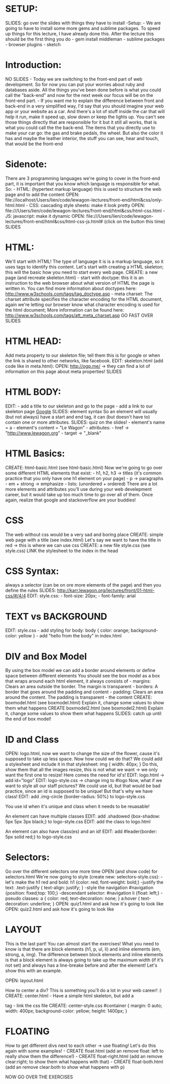 # SETUP:
  SLIDES: go over the slides with things they have to install
  -Setup:
    - We are going to have to install some more gems and sublime packages. To speed up things for this lecture, I have already done this. After the lecture this should be the first thing you do
      - gem install middleman
      - sublime packages
      - browser plugins
      - sketch
# Introduction:
  NO SLIDES
    - Today we are switching to the front-end part of web development. So for now you can put your worries about ruby and databases aside. All the things you've been done before is what you could call the "back-end" and now for the next week our focus will be on the front-end part.
    - If you want me to explain the difference between front and back-end in a very simplified way, I'd say that you should imagine your web app or your website as a car. And there's a lot of stuff inside the car that will help it run, make it speed up, slow down or keep the lights up. You can't see those things directly that are responsible for it but it still all works, that is what you could call the the back-end.
      The items that you directly use to make your car go: the gas and brake pedals, the wheel. But also the color it has and maybe the leather interior, the stuff you can see, hear and touch, that would be the front-end
# Sidenote:
  There are 3 programming languages we're going to cover in the front-end part, it is important that you know which language is responsible for what. So:
    - HTML: (hypertext markup language) this is used to structure the web page and to add the content
    OPEN: file://localhost/Users/lien/code/lewagon-lectures/front-end/html&css/only-html.html
    - CSS: cascading style sheets: make it look pretty
    OPEN: file:///Users/lien/code/lewagon-lectures/front-end/html&css/html-css.html
    - JS: javascript: make it dynamic
    OPEN: file:///Users/lien/code/lewagon-lectures/front-end/html&css/html-css-js.html#
    (click on the button this time)
  SLIDES
# HTML:
  We'll start with HTML!
  The type of language it is is a markup language, so it uses tags to identify this content. Let's start with creating a HTML skeleton; this will the basic how you need to start every web page.
  CREATE: a new page (and recreate skeleton.html)
    - start with doctype: this  it is an instruction to the web browser about what version of HTML the page is written in. You can find more information about doctypes here: http://www.w3schools.com/tags/tag_doctype.asp
    - meta charset: The charset attribute specifies the character encoding for the HTML document, again we're letting our browser know what character encoding is used for the html document; More information can be found here: http://www.w3schools.com/tags/att_meta_charset.asp
  GO FAST OVER SLIDES
# HTML HEAD:
  Add meta property to our skeleton file; tell them this is for google or when the link is shared to other networks, like facebook.
  EDIT: skeleton.html (add code like in meta.html):
    <meta charset="utf-8">
    <meta name="description" content="this is the text that will show up in google results">
    <meta property="og:title" content="when we share our link on fb, this will be the title">
    <meta property="og:description" content="when we share our link on fb, this will be the description.">
    <meta property="og:site_name" content="If the page is part of a larger web site, the name which should be displayed for the overall site. "/>
  OPEN: http://ogp.me/ -> they can find a lot of information on this page about meta properties!
  SLIDES
# HTML BODY:
  EDIT:
    - add a title to our skeleton and go to the page
    - add a link to our skeleton page
      <a href="http://google.com">Google</a>
  SLIDES: element syntax
  So an element will usually (but not always) have a start and end tag, it can (but doesn't have to)
  contain one or more attributes.
  SLIDES: quiz on the slides!
    - element's name = a
    - element's content = "Le Wagon"
    - attributes:
      - href -> "http://www.lewagon.org"
      - target -> "_blank"
# HTML Basics:
  CREATE: html-basic.html (see html-basic.html)
  Now we're going to go over some different HTML elements that exist:
    - h1, h2, h3 -> titles (it's common practice that you only have one h1 element on your page)
    - p -> paragraphs
    - em + strong -> emphasize
    - lists: (unordered + ordered)
  There are a lot more elements and attributes you'll use during your web develepment career, but it would take up too much time to go over all of them. Once again, realize that google and stackoverflow are your buddies!
# CSS
  The web without css would be a very sad and boring place
  CREATE: simple web page with a title (see index.html)
  Let's say we want to have the title in red -> this is where we can use css
  CREATE: a new file style.css (see style.css)
  LINK the stylesheet to the index in the head
    <link rel="stylesheet" href="style.css">
# CSS Syntax:
  always a selector (can be on ore more elements of the page)
  and then you define the rules
  SLIDES: http://karr.lewagon.org/lectures/front/01-html-css/#/4/4
  EDIT: style.css:
    - font-size: 20px;
    - font-family: arial
# TEXT vs BACKGROUND
  EDIT: style.css
    - add styling for body:
    body {
      color: orange;
      background-color: yellow
    }
    - add "hello from the body" in index.html
# DIV and Box Model
  By using the box model we can add a border around elements or define space between different elements
  You should see the box model as a box that wraps around each html element, it always consists of
    - margins: Clears an area outside the border. The margin is transparent
    - borders: A border that goes around the padding and content
    - padding: Clears an area around the content. The padding is transparent
    - the content
  CREATE: boxmodel.html (see boxmodel.html)
    Explain it, change some values to show them what happens
  CREATE boxmodel2.html (see boxmodel2.html)
    Explain it, change some values to show them what happens
  SLIDES: catch up until the end of box model!
# ID and Class
  OPEN: logo.html, now we want to change the size of the flower, cause it's supposed to take up less space. Now how could we do that? We could add a stylesheet and include it in that stylesheet:
  img {
    width: 40px;
  }
    Do this, show them that all the images resize, this is not what we want -> we only want the first one to resize! Here comes the need for id's!
  EDIT: logo.html -> add id="logo"
  EDIT: logo-style.css -> change img to #logo
  Now, what if we want to style all our staff pictures? We could use id, but that would be bad practice, since an id is supposed to be unique! But that's why we have class!
  EDIT: add .img-circle {border-radius: 50%} to logo-style.css

  You use id when it's unique and class when it needs to be reuasable!

  An element can have multiple classes
  EDIT: add .shadowed {box-shadow: 5px 5px 3px black;} to logo-style.css
  EDIT: add the class to logo.html

  An element can also have class(es) and an id!
  EDIT: add #leader{border: 5px solid red;} to logo-style.css
# Selectors:
 Go over the different selectors one more time
 OPEN (and show code) for selectors.html
 We're now going to style (create new: selectors-style.css):
  -let's make the h1 red and bold:
    h1 {color: red; font-weight: bold;}
  -justify the text:
    .text-justify { text-align: justify; }
  -style the navigation
    #navigation {position: fixed;top: 100;}
  -descendant selector:
    #navigation li {float: left;}
  -pseudo classes:
    a {
      color: red;
      text-decoration: none;
      }
    a:hover {
      text-decoration: underline;
    }
  OPEN: quiz1.html and ask how it's going to look like
  OPEN: quiz2.html and ask how it's going to look like
# LAYOUT
  This is the last part! You can almost start the exercises!
  What you need to know is that there are block elements (h1, p, ul, li) and inline elements (em, strong, a, img). The difference between block elements and inline elements is that a block element is always going to take up the maximum width (if it's not set) and always has a line-breake before and after the element! Let's show this with an example.

  OPEN: layout.html

  How to center a div? This is something you'll do a lot in your web career! :)
  CREATE: center.html
    - Have a simple html skeleton, but add a <div id="container"></div> tag
    - link the css file
  CREATE: center-style.css
    #container {
      margin: 0 auto;
      width: 400px;
      background-color: yellow;
      height: 1400px;
    }

# FLOATING
  How to get different divs next to each other -> use floating!
  Let's do this again with some examples!
    - CREATE float.html (add an remove float: left to really show them the difference!)
    - CREATE float-right.html (add an remove clear:right; to show them what happens with that)
    - CREATE float-both.html (add an remove clear:both to show what happens with p)

  NOW GO OVER THE EXERCISES


